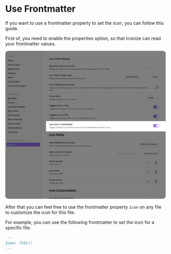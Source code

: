 # Use Frontmatter

If you want to use a frontmatter property to set the icon, you can follow this
guide.

First of, you need to enable the properties option, so that Iconize can read
your frontmatter values.

![Enable frontmatter option](../assets/enable-frontmatter-option.png)

After that you can feel free to use the frontmatter property `icon` on any file
to customize the icon for this file.

For example, you can use the following frontmatter to set the icon for a
specific file:

```markdown
---
icon: IbBell
---
```

